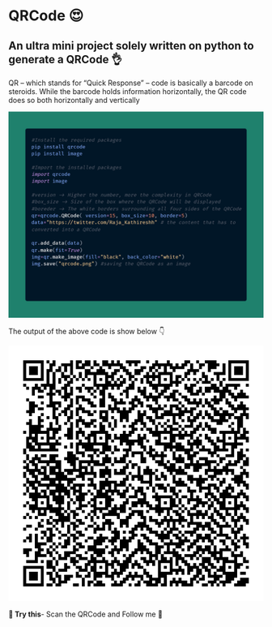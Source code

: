 # QRCode 😍
## An ultra mini project solely written on python to generate a QRCode 👌 ##
QR – which stands for “Quick Response” – code is basically a barcode on steroids. While the barcode holds information horizontally, the QR code does so both horizontally and vertically

![Code](./assets/carbon.png)

The output of the above code is show below 👇 

![Output](./assets/bf92a372-bcf3-4395-ae0e-31c10ac0cb96.png)

<b>🔔 Try this</b>- Scan the QRCode and Follow me 🙏


